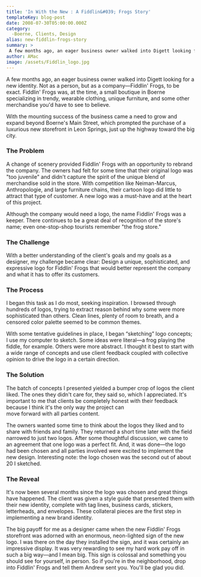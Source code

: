 ```yaml
---
title: 'In With the New : A Fiddlin&#039; Frogs Story'
templateKey: blog-post
date: 2008-07-30T05:00:00.000Z
category: 
  -Boerne, Clients, Design
alias: new-fiddlin-frogs-story
summary: > 
 A few months ago, an eager business owner walked into Digett looking for a new identity. Not as a person, but as a company—Fiddlin' Frogs, to be exact. Fiddlin' Frogs was, at the time, a small boutique in Boerne specializing in trendy, wearable clothing, unique furniture, and some other merchandise you'd have to see to believe.
author: AMac
image: /assets/Fiddlin_logo.jpg
---
```


A few months ago, an eager business owner walked into Digett looking for a new identity. Not as a person, but as a company—Fiddlin' Frogs, to be exact. Fiddlin' Frogs was, at the time, a small boutique in Boerne specializing in trendy, wearable clothing, unique furniture, and some other merchandise you'd have to see to believe.

With the mounting success of the business came a need to grow and expand beyond Boerne's Main Street, which prompted the purchase of a luxurious new storefront in Leon Springs, just up the highway toward the big city.

### The Problem

A change of scenery provided Fiddlin' Frogs with an opportunity to rebrand the company. The owners had felt for some time that their original logo was "too juvenile" and didn't capture the spirit of the unique blend of merchandise sold in the store. With competition like Neiman-Marcus, Anthropologie, and large furniture chains, their cartoon logo did little to attract that type of customer. A new logo was a must-have and at the heart of this project.

Although the company would need a logo, the name Fiddlin' Frogs was a keeper. There continues to be a great deal of recognition of the store's name; even one-stop-shop tourists remember "the frog store."

### The Challenge

With a better understanding of the client's goals and my goals as a designer, my challenge became clear: Design a unique, sophisticated, and expressive logo for Fiddlin' Frogs that would better represent the company and what it has to offer its customers.

### The Process

I began this task as I do most, seeking inspiration. I browsed through hundreds of logos, trying to extract reason behind why some were more sophisticated than others. Clean lines, plenty of room to breath, and a censored color palette seemed to be common themes.

With some tentative guidelines in place, I began “sketching” logo concepts; I use my computer to sketch. Some ideas were literal—a frog playing the fiddle, for example. Others were more abstract. I thought it best to start with a wide range of concepts and use client feedback coupled with collective opinion to drive the logo in a certain direction. 

### The Solution

The batch of concepts I presented yielded a bumper crop of logos the client liked. The ones they didn't care for, they said so, which I appreciated. It's important to me that clients be completely honest with their feedback because I think it's the only way the project can  
move forward with all parties content.

The owners wanted some time to think about the logos they liked and to share with friends and family. They returned a short time later with the field narrowed to just two logos. After some thoughtful discussion, we came to an agreement that one logo was a perfect fit. And, it was done—the logo had been chosen and all parties involved were excited to implement the new design. Interesting note: the logo chosen was the second out of about 20 I sketched.

### The Reveal  

It's now been several months since the logo was chosen and great things have happened. The client was given a style guide that presented them with their new identity, complete with tag lines, business cards, stickers, letterheads, and envelopes. These collateral pieces are the first step in implementing a new brand identity.

The big payoff for me as a designer came when the new Fiddlin' Frogs storefront was adorned with an enormous, neon-lighted sign of the new logo. I was there on the day they installed the sign, and it was certainly an impressive display. It was very rewarding to see my hard work pay off in such a big way—and I mean big. This sign is colossal and something you should see for yourself, in person. So if you're in the neighborhood, drop into Fiddlin' Frogs and tell them Andrew sent you. You'll be glad you did.
